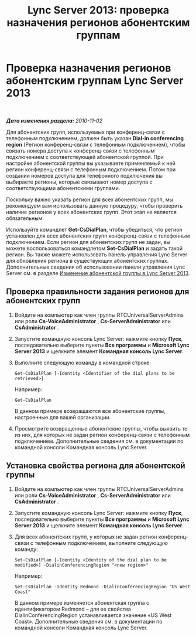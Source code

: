 ﻿---
title: 'Lync Server 2013: проверка назначения регионов абонентским группам'
TOCTitle: Проверка назначения регионов абонентским группам
ms:assetid: 3da3a907-0dbf-4440-b12f-370f94dd4c17
ms:mtpsurl: https://technet.microsoft.com/ru-ru/library/Gg425903(v=OCS.15)
ms:contentKeyID: 49309540
ms.date: 05/19/2016
mtps_version: v=OCS.15
ms.translationtype: HT
---

# Проверка назначения регионов абонентским группам Lync Server 2013

 

_**Дата изменения раздела:** 2010-11-02_

Для абонентских групп, используемых при конференц-связи с телефонным подключением, должен быть указан **Dial-in conferencing region** (Регион конференц-связи с телефонным подключением), чтобы связать номера доступа к конференц-связи с телефонным подключением с соответствующей абонентской группой. При настройке абонентской группы вы указываете применяемый к ней регион конференц-связи с телефонным подключением. Потом при создании номеров доступа для телефонного подключения вы выбираете регионы, которые связывают номер доступа с соответствующими абонентскими группами.

Поскольку важно указать регион для всех абонентских групп, мы рекомендуем вам использовать данную процедуру, чтобы проверить наличие регионов у всех абонентских групп. Этот этап не является обязательным.

Используйте командлет **Get-CsDialPlan**, чтобы убедиться, что регион установлен для всех абонентских групп конференц-связи с телефонным подключением. Если регион для абонентских групп не задан, вы можете воспользоваться командлетом **Set-CsDialPlan** и задать такой регион. Вы также можете использовать панель управления Lync Server для обновления региона в существующих абонентских группах. Дополнительные сведения об использовании панели управления Lync Server см. в разделе [Изменение абонентской группы в Lync Server 2013](lync-server-2013-modify-a-dial-plan.md).

## Проверка правильности задания регионов для абонентских групп

1.  Войдите на компьютер как член группы RTCUniversalServerAdmins или роли **Cs-VoiceAdministrator** , **Cs-ServerAdministrator** или **CsAdministrator** .

2.  Запустите командную консоль Lync Server: нажмите кнопку **Пуск**, последовательно выберите пункты **Все программы** и **Microsoft Lync Server 2013** и щелкните элемент **Командная консоль Lync Server**.

3.  Выполните следующую команду в командной строке:
    
        Get-CsDialPlan [-Identity <Identifier of the dial plans to be retrieved>]
    
    Например:
    
        Get-CsDialPlan
    
    В данном примере возвращаются все абонентские группы, настроенные для вашей организации.

4.  Просмотрите возвращенные абонентские группы, чтобы выявить те из них, для которых не задан регион конференц-связи с телефонным подключением. Дополнительные сведения см. в документации по командной консоли Командная консоль Lync Server.

## Установка свойства региона для абонентской группы

1.  Войдите на компьютер как член группы RTCUniversalServerAdmins или роли **Cs-VoiceAdministrator** , **Cs-ServerAdministrator** или **CsAdministrator** .

2.  Запустите командную консоль Lync Server: нажмите кнопку **Пуск**, последовательно выберите пункты **Все программы** и **Microsoft Lync Server 2013** и щелкните элемент **Командная консоль Lync Server**.

3.  Для всех абонентских групп, у которых не задан регион конференц-связи с телефонным подключением, выполните следующую команду:
    
        Set-CsDialPlan [-Identity <Identity of the dial plan to be modified>] -DialinConferencingRegion "<new region>"
    
    Например:
    
        Set-CsDialPlan -Identity Redmond -DialinConferencingRegion "US West Coast"
    
    В данном примере изменяется абонентская группа с идентификатором Redmond – для ее свойства DialinConferencingRegion устанавливается значение «US West Coast». Дополнительные сведения см. в документации по командной консоли Командная консоль Lync Server.

